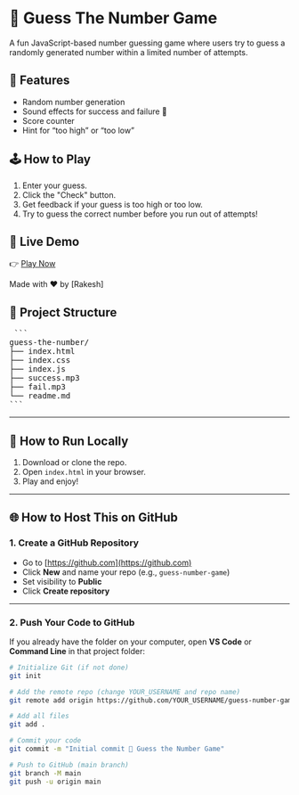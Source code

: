 # 🎯 Guess The Number Game

A fun JavaScript-based number guessing game where users try to guess a randomly generated number within a limited number of attempts.

## 🚀 Features

- Random number generation
- Sound effects for success and failure 🎵
- Score counter
- Hint for “too high” or “too low”

## 🕹️ How to Play

1. Enter your guess.
2. Click the "Check" button.
3. Get feedback if your guess is too high or too low.
4. Try to guess the correct number before you run out of attempts!

## 🔗 Live Demo

👉 [Play Now](https://techie-being.github.io/guess-the-number/)

Made with ❤️ by [Rakesh]

## 📁 Project Structure

<pre lang = "markdown"> ```
guess-the-number/
├── index.html
├── index.css
├── index.js
├── success.mp3
├── fail.mp3
└── readme.md
``` </pre>

---

## 🚀 How to Run Locally

1. Download or clone the repo.
2. Open `index.html` in your browser.
3. Play and enjoy!

---

## 🌐 How to Host This on GitHub

### 1. Create a GitHub Repository

- Go to [https://github.com](https://github.com)
- Click **New** and name your repo (e.g., `guess-number-game`)
- Set visibility to **Public**
- Click **Create repository**

---

### 2. Push Your Code to GitHub

If you already have the folder on your computer, open **VS Code** or **Command Line** in that project folder:

```bash
# Initialize Git (if not done)
git init

# Add the remote repo (change YOUR_USERNAME and repo name)
git remote add origin https://github.com/YOUR_USERNAME/guess-number-game.git

# Add all files
git add .

# Commit your code
git commit -m "Initial commit 🎯 Guess the Number Game"

# Push to GitHub (main branch)
git branch -M main
git push -u origin main